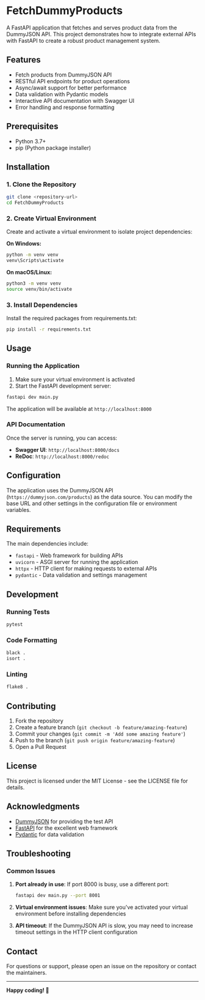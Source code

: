 # FetchDummyProducts

A FastAPI application that fetches and serves product data from the DummyJSON API. This project demonstrates how to integrate external APIs with FastAPI to create a robust product management system.

## Features

- Fetch products from DummyJSON API
- RESTful API endpoints for product operations
- Async/await support for better performance
- Data validation with Pydantic models
- Interactive API documentation with Swagger UI
- Error handling and response formatting

## Prerequisites

- Python 3.7+
- pip (Python package installer)

## Installation

### 1. Clone the Repository

```bash
git clone <repository-url>
cd FetchDummyProducts
```

### 2. Create Virtual Environment

Create and activate a virtual environment to isolate project dependencies:

**On Windows:**

```bash
python -m venv venv
venv\Scripts\activate
```

**On macOS/Linux:**

```bash
python3 -m venv venv
source venv/bin/activate
```

### 3. Install Dependencies

Install the required packages from requirements.txt:

```bash
pip install -r requirements.txt
```

## Usage

### Running the Application

1. Make sure your virtual environment is activated
2. Start the FastAPI development server:

```bash
fastapi dev main.py
```

The application will be available at `http://localhost:8000`

### API Documentation

Once the server is running, you can access:

- **Swagger UI**: `http://localhost:8000/docs`
- **ReDoc**: `http://localhost:8000/redoc`

## Configuration

The application uses the DummyJSON API (`https://dummyjson.com/products`) as the data source. You can modify the base URL and other settings in the configuration file or environment variables.

## Requirements

The main dependencies include:

- `fastapi` - Web framework for building APIs
- `uvicorn` - ASGI server for running the application
- `httpx` - HTTP client for making requests to external APIs
- `pydantic` - Data validation and settings management

## Development

### Running Tests

```bash
pytest
```

### Code Formatting

```bash
black .
isort .
```

### Linting

```bash
flake8 .
```

## Contributing

1. Fork the repository
2. Create a feature branch (`git checkout -b feature/amazing-feature`)
3. Commit your changes (`git commit -m 'Add some amazing feature'`)
4. Push to the branch (`git push origin feature/amazing-feature`)
5. Open a Pull Request

## License

This project is licensed under the MIT License - see the LICENSE file for details.

## Acknowledgments

- [DummyJSON](https://dummyjson.com/) for providing the test API
- [FastAPI](https://fastapi.tiangolo.com/) for the excellent web framework
- [Pydantic](https://pydantic-docs.helpmanual.io/) for data validation

## Troubleshooting

### Common Issues

1. **Port already in use**: If port 8000 is busy, use a different port:

   ```bash
   fastapi dev main.py --port 8001
   ```

2. **Virtual environment issues**: Make sure you've activated your virtual environment before installing dependencies

3. **API timeout**: If the DummyJSON API is slow, you may need to increase timeout settings in the HTTP client configuration

## Contact

For questions or support, please open an issue on the repository or contact the maintainers.

---

**Happy coding! 🚀**
